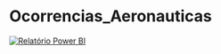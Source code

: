 # Ocorrencias_Aeronauticas
[![Relatório Power BI](https://github.com/user-attachments/assets/632f5079-06e8-47c1-a115-047c59c588dd)](https://app.powerbi.com/view?r=eyJrIjoiMDIwNGZlYmItYWZhMC00YmRkLWE2ZjQtMDIyZjE2NjczNWZhIiwidCI6Ijc2MjNhMmY3LWRkYTgtNGZhMS1hODMzLTVkMjExNDllMWJlMiJ9)
